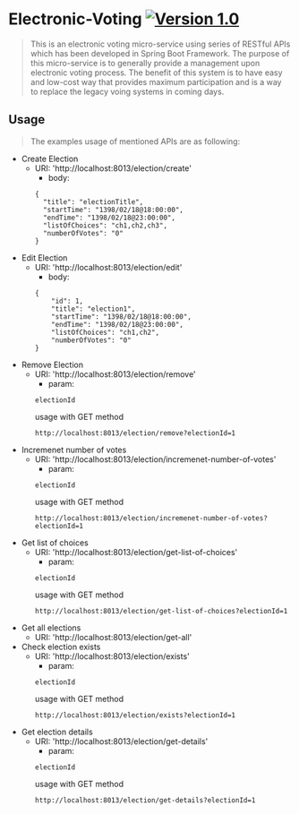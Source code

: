 # Electronic-Voting [![Version 1.0](https://img.shields.io/badge/version-1.0-brightgreen.svg?style=flat&logo=appveyor)](https://github.com/m-hafez/Electronic-Voting/releases/latest) 
> This is an electronic voting micro-service using series of RESTful APIs which has been developed in Spring Boot Framework. The purpose of this micro-service is to generally provide a management upon electronic voting process. The benefit of this system is to have easy and low-cost way that provides maximum participation and is a way to replace the legacy voing systems in coming days.

## Usage
> The examples usage of mentioned APIs are as following:
- Create Election
  - URI: 'http://localhost:8013/election/create'
    - body:
    ```
    {
      "title": "electionTitle",
      "startTime": "1398/02/18@18:00:00",
      "endTime": "1398/02/18@23:00:00",
      "listOfChoices": "ch1,ch2,ch3",
      "numberOfVotes": "0"
    }
    ```
- Edit Election
  - URI: 'http://localhost:8013/election/edit'
    - body:
    ```
    {
        "id": 1,
        "title": "election1",
        "startTime": "1398/02/18@18:00:00",
        "endTime": "1398/02/18@23:00:00",
        "listOfChoices": "ch1,ch2",
        "numberOfVotes": "0"
    }
    ```
- Remove Election
  - URI: 'http://localhost:8013/election/remove'
    - param:
    ```
    electionId
    ```
    usage with GET method
    ```
    http://localhost:8013/election/remove?electionId=1
    ```   
- Incremenet number of votes
  - URI: 'http://localhost:8013/election/incremenet-number-of-votes'
    - param:
    ```
    electionId
    ```
    usage with GET method
    ```
    http://localhost:8013/election/incremenet-number-of-votes?electionId=1
    ```
- Get list of choices
  - URI: 'http://localhost:8013/election/get-list-of-choices'
    - param:
    ```
    electionId
    ```
    usage with GET method
    ```
    http://localhost:8013/election/get-list-of-choices?electionId=1
    ```
- Get all elections
  - URI: 'http://localhost:8013/election/get-all'
- Check election exists
  - URI: 'http://localhost:8013/election/exists'
    - param:
    ```
    electionId
    ```
    usage with GET method
    ```
    http://localhost:8013/election/exists?electionId=1
    ```
- Get election details
  - URI: 'http://localhost:8013/election/get-details'
    - param:
    ```
    electionId
    ```
    usage with GET method
    ```
    http://localhost:8013/election/get-details?electionId=1
    ```      
